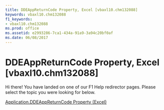 ```yaml
---
title: DDEAppReturnCode Property, Excel [vbaxl10.chm132088]
keywords: vbaxl10.chm132088
f1_keywords:
- vbaxl10.chm132088
ms.prod: office
ms.assetid: e2993286-7ca1-434a-91a9-3a94c20bf0af
ms.date: 06/08/2017
---
```



# DDEAppReturnCode Property, Excel [vbaxl10.chm132088]

Hi there! You have landed on one of our F1 Help redirector pages. Please select the topic you were looking for below.

[Application.DDEAppReturnCode Property (Excel)](http://msdn.microsoft.com/library/9b55dcce-eea8-a8b7-dace-296191de18a4%28Office.15%29.aspx)

